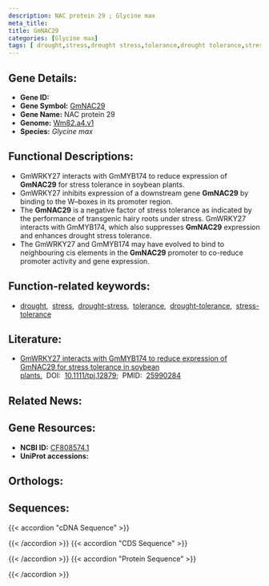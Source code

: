 ```yaml
---
description: NAC protein 29 ; Glycine max
meta_title:
title: GmNAC29
categories: [Glycine max]
tags: [ drought,stress,drought stress,tolerance,drought tolerance,stress tolerance ]
---
```


## Gene Details:
- **Gene ID:** []()
- **Gene Symbol:** <u>GmNAC29</u>
- **Gene Name:** NAC protein 29
- **Genome:** [Wm82.a4.v1](https://legacy.soybase.org/GlycineBlastPages/blast_descriptions.php)
- **Species:** *Glycine max*

## Functional Descriptions:
   - GmWRKY27 interacts with GmMYB174 to reduce expression of **GmNAC29** for stress tolerance in soybean plants.
   - GmWRKY27 inhibits expression of a downstream gene **GmNAC29** by binding to the W–boxes in its promoter region.
   - The **GmNAC29** is a negative factor of stress tolerance as indicated by the performance of transgenic hairy roots under stress. GmWRKY27 interacts with GmMYB174, which also suppresses **GmNAC29** expression and enhances drought stress tolerance.
   - The GmWRKY27 and GmMYB174 may have evolved to bind to neighbouring cis elements in the **GmNAC29** promoter to co-reduce promoter activity and gene expression.

## Function-related keywords:
   - [drought](/tags/drought/),&nbsp;&nbsp;[stress](/tags/stress/),&nbsp;&nbsp;[drought-stress](/tags/drought-stress/),&nbsp;&nbsp;[tolerance](/tags/tolerance/),&nbsp;&nbsp;[drought-tolerance](/tags/drought-tolerance/),&nbsp;&nbsp;[stress-tolerance](/tags/stress-tolerance/)

## Literature:
   - [GmWRKY27 interacts with GmMYB174 to reduce expression of GmNAC29 for stress tolerance in soybean plants.](https://doi.org/10.1111/tpj.12879)&nbsp;&nbsp;DOI:&nbsp;&nbsp;[10.1111/tpj.12879](https://doi.org/10.1111/tpj.12879);&nbsp;&nbsp;PMID:&nbsp;&nbsp;[25990284](https://pubmed.ncbi.nlm.nih.gov/25990284/)

## Related News:

## Gene Resources:
- **NCBI ID:**  [CF808574.1](https://www.ncbi.nlm.nih.gov/gene/?term=CF808574.1)
- **UniProt accessions:**  [](https://www.uniprot.org/uniprotkb//entry)

## Orthologs:

## Sequences:
{{< accordion "cDNA Sequence" >}}

{{< /accordion >}}
{{< accordion "CDS Sequence" >}}

{{< /accordion >}}
{{< accordion "Protein Sequence" >}}

{{< /accordion >}}
